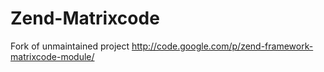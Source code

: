 Zend-Matrixcode
===============

Fork of unmaintained project http://code.google.com/p/zend-framework-matrixcode-module/


